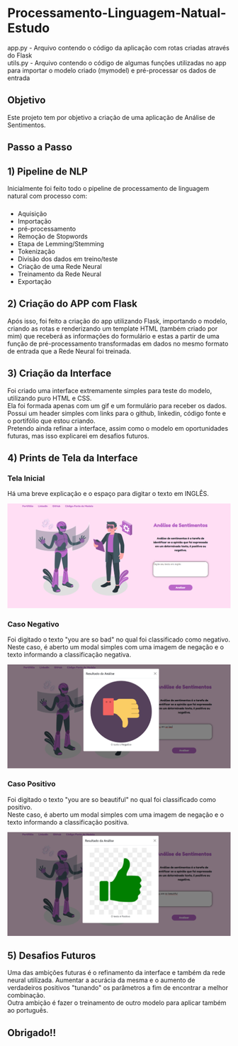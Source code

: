 # Processamento-Linguagem-Natual-Estudo

app.py - Arquivo contendo o código da aplicação com rotas criadas através do Flask <br>
utils.py - Arquivo contendo o código de algumas funções utilizadas no app para importar o modelo criado (mymodel) e pré-processar os dados de entrada

## Objetivo
Este projeto tem por objetivo a criação de uma aplicação de Análise de Sentimentos.

## Passo a Passo
## 1) Pipeline de NLP
Inicialmente foi feito todo o pipeline de processamento de linguagem natural com processo com:
### 
 - Aquisição
 - Importação
 - pré-processamento
 - Remoção de Stopwords
 - Etapa de Lemming/Stemming
 - Tokenização
 - Divisão dos dados em treino/teste
 - Criação de uma Rede Neural
 - Treinamento da Rede Neural
 - Exportação

## 2) Criação do APP com Flask
Após isso, foi feito a criação do app utilizando Flask, importando o modelo, criando as rotas e renderizando um template HTML (também criado por mim) que receberá as informações do formulário e estas a partir de uma função de pré-processamento transformadas em dados no mesmo formato de entrada que a Rede Neural foi treinada.

## 3) Criação da Interface
Foi criado uma interface extremamente simples para teste do modelo, utilizando puro HTML e CSS. <br>
Ela foi formada apenas com um gif e um formulário para receber os dados. Possui um header simples com links para o github, linkedin, código fonte e o portifólio que estou criando. <br>
Pretendo ainda refinar a interface, assim como o modelo em oportunidades futuras, mas isso explicarei em desafios futuros.

## 4) Prints de Tela da Interface

### Tela Inicial
Há uma breve explicação e o espaço para digitar o texto em INGLÊS.
<p align="center"> 
<img src="./prints/telainicial.png" >
</p>

### Caso Negativo
Foi digitado o texto "you are so bad" no qual foi classificado como negativo. <br>
Neste caso, é aberto um modal simples com uma imagem de negação e o texto informando a classificação negativa.
<p align="center"> 
<img src="./prints/telanegativo.png" >
</p>


### Caso Positivo
Foi digitado o texto "you are so beautiful" no qual foi classificado como positivo. <br>
Neste caso, é aberto um modal simples com uma imagem de negação e o texto informando a classificação positiva.
<p align="center"> 
<img src="./prints/telapositivo.png" >
</p>

## 5) Desafios Futuros
Uma das ambições futuras é o refinamento da interface e também da rede neural utilizada. Aumentar a acurácia da mesma e o aumento de verdadeiros positivos "tunando" os parâmetros a fim de encontrar a melhor combinação. <br>
Outra ambição é fazer o treinamento de outro modelo para aplicar também ao português.

## Obrigado!!
